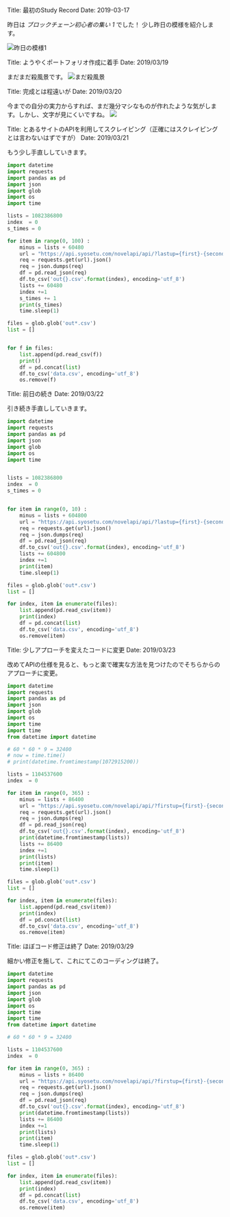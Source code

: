 Title: 最初のStudy Record
Date: 2019-03-17

昨日は *ブロックチェーン初心者の集い 1* でした！
少し昨日の模様を紹介します。

![昨日の模様1](https://res.cloudinary.com/dcim8mjwx/image/upload/v1552769035/DSC_0194_xddjh6.jpg)  
  
  
Title: ようやくポートフォリオ作成に着手
Date: 2019/03/19

まだまだ殺風景です。
![まだ殺風景](https://res.cloudinary.com/dcim8mjwx/image/upload/v1553002371/%E3%82%B9%E3%82%AF%E3%83%AA%E3%83%BC%E3%83%B3%E3%82%B7%E3%83%A7%E3%83%83%E3%83%88_2019-03-19_22.32.20_uz9jwo.png)


Title: 完成とは程遠いが
Date: 2019/03/20

今までの自分の実力からすれば、まだ幾分マシなものが作れたような気がします。しかし、文字が見にくいですね。
![](https://res.cloudinary.com/dcim8mjwx/image/upload/v1553069244/4b4a9db8136238e69e7b94cf773a5881_vtn7f1.png)

Title: とあるサイトのAPIを利用してスクレイピング（正確にはスクレイピングとは言わないはずですが）
Date: 2019/03/21

もう少し手直ししていきます。

```python
import datetime
import requests
import pandas as pd
import json
import glob
import os
import time

lists = 1082386800
index  = 0
s_times = 0

for item in range(0, 100) :
    minus = lists + 60480
    url = "https://api.syosetu.com/novelapi/api/?lastup={first}-{second}&out=json&order=old&lim=500".format(first=lists, second=minus)
    req = requests.get(url).json()
    req = json.dumps(req)
    df = pd.read_json(req)
    df.to_csv('out{}.csv'.format(index), encoding='utf_8')
    lists += 60480
    index +=1
    s_times += 1
    print(s_times)
    time.sleep(1)

files = glob.glob('out*.csv')
list = []


for f in files:
    list.append(pd.read_csv(f))
    print()
    df = pd.concat(list)
    df.to_csv('data.csv', encoding='utf_8')
    os.remove(f)
```

Title: 前日の続き
Date: 2019/03/22

引き続き手直ししていきます。

```python
import datetime
import requests
import pandas as pd
import json
import glob
import os
import time


lists = 1082386800
index  = 0
s_times = 0


for item in range(0, 10) :
    minus = lists + 604800
    url = "https://api.syosetu.com/novelapi/api/?lastup={first}-{second}&out=json&order=old&lim=500".format(first=lists, second=minus)
    req = requests.get(url).json()
    req = json.dumps(req)
    df = pd.read_json(req)
    df.to_csv('out{}.csv'.format(index), encoding='utf_8')
    lists += 604800
    index +=1
    print(item)
    time.sleep(1)

files = glob.glob('out*.csv')
list = []

for index, item in enumerate(files):
    list.append(pd.read_csv(item))
    print(index)
    df = pd.concat(list)
    df.to_csv('data.csv', encoding='utf_8')
    os.remove(item)
```

Title: 少しアプローチを変えたコードに変更
Date: 2019/03/23

改めてAPIの仕様を見ると、もっと楽で確実な方法を見つけたのでそちらからのアプローチに変更。

```python
import datetime
import requests
import pandas as pd
import json
import glob
import os
import time
import time
from datetime import datetime

# 60 * 60 * 9 = 32400
# now = time.time()
# print(datetime.fromtimestamp(1072915200))

lists = 1104537600
index  = 0

for item in range(0, 365) :
    minus = lists + 86400
    url = "https://api.syosetu.com/novelapi/api/?firstup={first}-{second}&out=json&order=old&lim=500".format(first=lists, second=minus)
    req = requests.get(url).json()
    req = json.dumps(req)
    df = pd.read_json(req)
    df.to_csv('out{}.csv'.format(index), encoding='utf_8')
    print(datetime.fromtimestamp(lists))
    lists += 86400
    index +=1
    print(lists)
    print(item)
    time.sleep(1)

files = glob.glob('out*.csv')
list = []

for index, item in enumerate(files):
    list.append(pd.read_csv(item))
    print(index)
    df = pd.concat(list)
    df.to_csv('data.csv', encoding='utf_8')
    os.remove(item)
```

Title: ほぼコード修正は終了
Date: 2019/03/29

細かい修正を施して、これにてこのコーディングは終了。

```python
import datetime
import requests
import pandas as pd
import json
import glob
import os
import time
import time
from datetime import datetime

# 60 * 60 * 9 = 32400

lists = 1104537600
index  = 0

for item in range(0, 365) :
    minus = lists + 86400
    url = "https://api.syosetu.com/novelapi/api/?firstup={first}-{second}&out=json&order=old&lim=500".format(first=lists, second=minus)
    req = requests.get(url).json()
    req = json.dumps(req)
    df = pd.read_json(req)
    df.to_csv('out{}.csv'.format(index), encoding='utf_8')
    print(datetime.fromtimestamp(lists))
    lists += 86400
    index +=1
    print(lists)
    print(item)
    time.sleep(1)

files = glob.glob('out*.csv')
list = []

for index, item in enumerate(files):
    list.append(pd.read_csv(item))
    print(index)
    df = pd.concat(list)
    df.to_csv('data.csv', encoding='utf_8')
    os.remove(item)
```